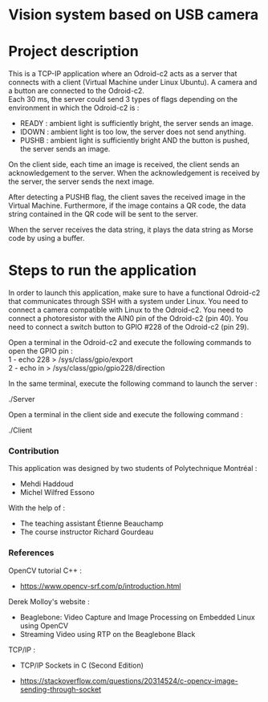 # Vision system based on USB camera

# Project description

This is a TCP-IP application where an Odroid-c2 acts as a server that connects with a client (Virtual Machine under Linux Ubuntu). A camera and a button are connected to the Odroid-c2. <br/>
Each 30 ms, the server could send 3 types of flags depending on the environment in which the Odroid-c2 is :
- READY : ambient light is sufficiently bright, the server sends an image.
- IDOWN : ambient light is too low, the server does not send anything.
- PUSHB : ambient light is sufficiently bright AND the button is pushed, the server sends an image.

On the client side, each time an image is received, the client sends an acknowledgement to the server. When the acknowledgement is received by the server, the server sends the next image.

After detecting a PUSHB flag, the client saves the received image in the Virtual Machine. Furthermore, if the image contains a QR code, the data string contained in the QR code will be sent to the server.

When the server receives the data string, it plays the data string as Morse code by using a buffer.

# Steps to run the application

In order to launch this application, make sure to have a functional Odroid-c2 that communicates through SSH with a system under Linux.
You need to connect a camera compatible with Linux to the Odroid-c2. 
You need to connect a photoresistor with the AIN0 pin of the Odroid-c2 (pin 40).
You need to connect a switch button to GPIO #228 of the Odroid-c2 (pin 29).

Open a terminal in the Odroid-c2 and execute the following commands to open the GPIO pin : <br/>
1 - echo 228 > /sys/class/gpio/export <br/>
2 - echo in > /sys/class/gpio/gpio228/direction

In the same terminal, execute the following command to launch the server :

./Server

Open a terminal in the client side and execute the following command :

./Client

### Contribution
This application was designed by two students of Polytechnique Montréal :
- Mehdi Haddoud
- Michel Wilfred Essono

With the help of :
- The teaching assistant Étienne Beauchamp
- The course instructor Richard Gourdeau

### References
OpenCV tutorial C++ :
- https://www.opencv-srf.com/p/introduction.html


Derek Molloy's website :
- Beaglebone: Video Capture and Image Processing on Embedded Linux
  using OpenCV
- Streaming Video using RTP on the Beaglebone Black

TCP/IP :
- TCP/IP Sockets in C (Second Edition)

- https://stackoverflow.com/questions/20314524/c-opencv-image-sending-through-socket
